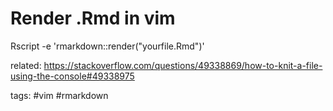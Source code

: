 # Render .Rmd in vim

Rscript -e 'rmarkdown::render("yourfile.Rmd")'

related:
https://stackoverflow.com/questions/49338869/how-to-knit-a-file-using-the-console#49338975

tags:
#vim #rmarkdown
